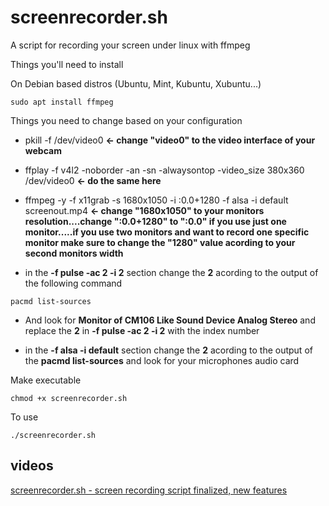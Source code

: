 # screenrecorder.sh
A script for recording your screen under linux with ffmpeg 

Things you'll need to install

On Debian based distros (Ubuntu, Mint, Kubuntu, Xubuntu...)
```
sudo apt install ffmpeg
```

Things you need to change based on your configuration

* pkill -f /dev/video0  **<- change "video0" to the video interface of your webcam**

* ffplay -f v4l2 -noborder -an -sn -alwaysontop -video_size 380x360 /dev/video0   **<- do the same here**

* ffmpeg -y -f x11grab -s 1680x1050 -i :0.0+1280 -f alsa -i default screenout.mp4  **<- change "1680x1050" to your monitors resolution....change ":0.0+1280" to ":0.0" if you use just one monitor.....if you use two monitors and want to record one specific monitor make sure to change the "1280" value acording to your second monitors width**

* in the **-f pulse -ac 2 -i 2** section change the **2** acording to the output of the following command
```
pacmd list-sources
```

* And look for **Monitor of CM106 Like Sound Device Analog Stereo** and replace the **2** in **-f pulse -ac 2 -i 2** with the index number

* in the **-f alsa -i default** section change the **2** acording to the output of the **pacmd list-sources** and look for your microphones audio card

Make executable
```
chmod +x screenrecorder.sh
```

To use
```
./screenrecorder.sh
```

## videos
[screenrecorder.sh - screen recording script finalized, new features](https://www.youtube.com/watch?v=08LH4z8QC_A)
